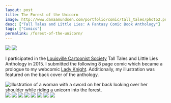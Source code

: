 ```yaml
---
layout: post
title: The Forest of the Unicorn 
image: http://www.danaamundsen.com/portfolio/comic/tall_tales/photo2.png
desc: ["Tall Tales and Little Lies: A Fantasy Comic Book Anthology"]
tags: ["Comics"]
permalink: /forest-of-the-unicorn/
---
```


![](http://www.danaamundsen.com/portfolio/comic/tall_tales/photo1.png)
![](http://www.danaamundsen.com/portfolio/comic/tall_tales/photo2.png)

I participated in the [Louisville Cartoonist Society](http://www.louisvillecartoonistsociety.com/) Tall Tales and Little Lies Anthology in 2015. I submitted the following 8 page comic which became a prologue to my webcomic [Lady Knight](http://portfolio.danaamundsen.com/lady_knight/). Additionally, my illustration was featured on the back cover of the anthology.

![Illustration of a woman with a sword on her back looking over her shoulder while riding a unicorn into the forest.](http://www.danaamundsen.com/portfolio/comic/tall_tales/fantasy_anthology.png)
![](http://www.danaamundsen.com/portfolio/comic/tall_tales/pg1.png)
![](http://www.danaamundsen.com/portfolio/comic/tall_tales/pg2.png)
![](http://www.danaamundsen.com/portfolio/comic/tall_tales/pg3.png)
![](http://www.danaamundsen.com/portfolio/comic/tall_tales/pg4.png)
![](http://www.danaamundsen.com/portfolio/comic/tall_tales/pg5.png)
![](http://www.danaamundsen.com/portfolio/comic/tall_tales/pg6.png)
![](http://www.danaamundsen.com/portfolio/comic/tall_tales/pg7.png)
![](http://www.danaamundsen.com/portfolio/comic/tall_tales/pg8.png)
